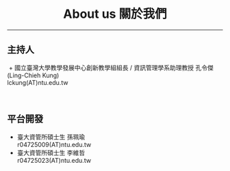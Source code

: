# <center>About us 關於我們</center>
<hr>

## __主持人__
  + 國立臺灣大學教學發展中心創新教學組組長 / 資訊管理學系助理教授 孔令傑 (Ling-Chieh Kung)<br>lckung(AT)ntu.edu.tw
 
<br>
  
## __平台開發__
  + 臺大資管所碩士生 孫珮瑜 <br>r04725009(AT)ntu.edu.tw
  + 臺大資管所碩士生 李維哲 <br>r04725023(AT)ntu.edu.tw
  
<!--## __平台維護__
  + 臺大資管所碩士生 林敬傑 <br>r05725007(AT)ntu.edu.tw
  + 臺大資管所碩士生 楊佩蓉 <br>r05725028(AT)ntu.edu.tw-->

